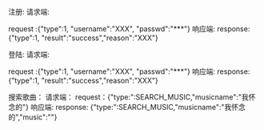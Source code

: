 注册:
请求端:

request :{"type":1, "username":"XXX", "passwd":"***"}
响应端:
response: {"type":1, "result":"success","reason":"XXX"}

登陆:
请求端:

request :{"type":1, "username":"XXX", "passwd":"***"}
响应端:
response: {"type":1, "result":"success","reason":"XXX"}

搜索歌曲：
请求端：
request：{"type:":SEARCH_MUSIC,"musicname":"我怀念的"}
响应端:
response: {"type:":SEARCH_MUSIC,"musicname":"我怀念的","music":""}
